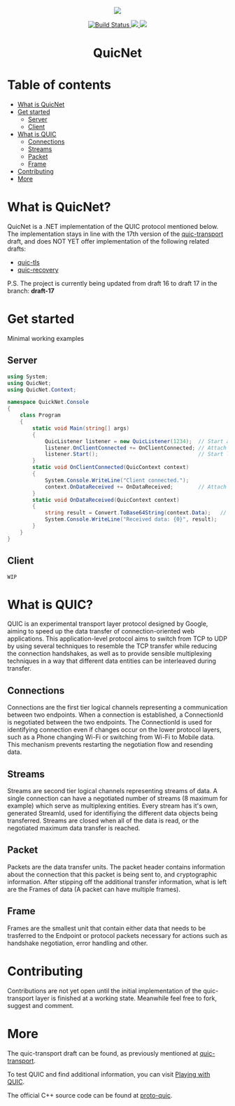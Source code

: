 <p align="center">
    <img src="https://i.imgur.com/r3nH7de.png"></img>
</p>
<p align="center">
    <a href="https://travis-ci.org/Vect0rZ/Quic.NET">
        <img src="https://travis-ci.org/Vect0rZ/Quic.NET.svg?branch=master" alt="Build Status">
    </a>
    <a href="https://semver.org/">
        <img src="https://img.shields.io/badge/semver-2.0.0-blue.svg">
    </a>
    <img src="https://img.shields.io/badge/version-0.1.2 alpha-red.svg">
</p>
<h1 align="center"> QuicNet

# Table of contents
   - [What is QuicNet](#what-is-quicnet)
   - [Get started](#get-started)
      * [Server](#server)
      * [Client](#client)
   - [What is QUIC](#what-is-quic)
      * [Connections](#connections)
      * [Streams](#streams)
      * [Packet](#packet)
      * [Frame](#frame)
   - [Contributing](#contributing)
   - [More](#more)

# What is QuicNet?

QuicNet is a .NET implementation of the QUIC protocol mentioned below.
The implementation stays in line with the 17th version of the [quic-transport](https://datatracker.ietf.org/doc/draft-ietf-quic-transport/?include_text=1) draft,
and does NOT YET offer implementation of the following related drafts:

* [quic-tls](https://datatracker.ietf.org/doc/draft-ietf-quic-tls/?include_text=1)
* [quic-recovery](https://datatracker.ietf.org/doc/draft-ietf-quic-recovery/?include_text=1)

P.S. The project is currently being updated from draft 16 to draft 17 in the branch: <b>draft-17</b>

# Get started
Minimal working examples

## Server
```csharp
using System;
using QuicNet;
using QuicNet.Context;

namespace QuickNet.Console
{
    class Program
    {
        static void Main(string[] args)
        {
            QuicListener listener = new QuicListener(1234);  // Start a new listener on port 1234
            listener.OnClientConnected += OnClientConnected; // Attach callback when a new client is connected
            listener.Start();                                // Start listening
        }
        static void OnClientConnected(QuicContext context)
        {
            System.Console.WriteLine("Client connected.");
            context.OnDataReceived += OnDataReceived;        // Attach a callback when the server reveices data
        }
        static void OnDataReceived(QuicContext context)
        {
            string result = Convert.ToBase64String(context.Data);   // Data
            System.Console.WriteLine("Received data: {0}", result);
        }
    }
}
```

## Client
```
WIP
```

# What is QUIC?

QUIC is an experimental transport layer protocol designed by Google, aiming to speed up the data transfer of connection-oriented web applications.
This application-level protocol aims to switch from TCP to UDP by using several techniques to resemble the TCP transfer while reducing the connection handshakes,
as well as to provide sensible multiplexing techniques in a way that different data entities can be interleaved during transfer.

## Connections
Connections are the first tier logical channels representing a communication between two endpoints. When a connection is established, a ConnectionId is negotiated between the two endpoints. The ConnectionId is used for identifying connection even if changes occur on the lower protocol layers, such as a Phone changing Wi-Fi or switching from Wi-Fi to Mobile data. This mechanism prevents restarting the negotiation flow and resending data.

## Streams
Streams are second tier logical channels representing streams of data. A single connection can have a negotiated number of streams (8 maximum for example) which serve as multiplexing entities. Every stream has it's own, generated StreamId, used for identifiying the different data objects being transferred. Streams are closed when all of the data is read, or the negotiated maximum data transfer is reached.

## Packet
Packets are the data transfer units. The packet header contains information about the connection that this packet is being sent to, and cryptographic information. After stipping off the additional transfer information, what is left are the Frames of data (A packet can have multiple frames).

## Frame
Frames are the smallest unit that contain either data that needs to be trasferred to the Endpoint or protocol packets necessary for actions such as handshake negotiation, error handling and other.

# Contributing

Contributions are not yet open until the initial implementation of the quic-transport layer is finished at a working state.
Meanwhile feel free to fork, suggest and comment. 

# More

The quic-transport draft can be found, as previously mentioned at [quic-transport](https://datatracker.ietf.org/doc/draft-ietf-quic-transport/?include_text=1).

To test QUIC and find additional information, you can visit [Playing with QUIC](https://www.chromium.org/quic/playing-with-quic).

The official C++ source code can be found at [proto-quic](https://github.com/google/proto-quic).

